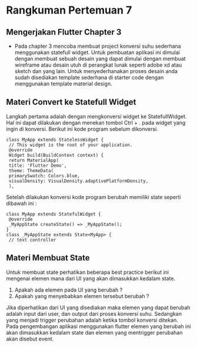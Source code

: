 # Rangkuman Pertemuan 7

## Mengerjakan Flutter Chapter 3
- Pada chapter 3 mencoba membuat project konversi suhu sederhana menggunakan statefull widget. Untuk pembuatan aplikasi ini dimulai dengan membuat 
sebuah desain yang dapat dimulai dengan membuat wireframe atau desain utuh di perangkat 
lunak seperti adobe xd atau sketch dan yang lain. Untuk menyederhanakan proses desain 
anda sudah disediakan template sederhana di starter code dengan menggunakan template 
material design.

## Materi Convert ke Statefull Widget
Langkah pertama adalah dengan mengkonversi widget ke StatefullWidget. Hal ini 
dapat dilakukan dengan menekan tombol Ctrl + . pada widget yang ingin di konversi.
Berikut ini kode program sebelum dikonversi.
```
class MyApp extends StatelessWidget {
 // This widget is the root of your application.
 @override
 Widget build(BuildContext context) {
 return MaterialApp(
 title: 'Flutter Demo',
 theme: ThemeData(
 primarySwatch: Colors.blue,
 visualDensity: VisualDensity.adaptivePlatformDensity,
 ),
 ```
Setelah dilakukan konversi kode program berubah memiliki state seperti dibawah ini : 
```
class MyApp extends StatefulWidget {
 @override
 _MyAppState createState() => _MyAppState();
}
class _MyAppState extends State<MyApp> {
 // text controller
 ```

 ## Materi Membuat State
 Untuk membuat state perhatikan beberapa best practice berikut ini mengenai elemen
mana dari UI yang akan dimasukkan kedalam state.
1. Apakah ada elemen pada UI yang berubah ?
2. Apakah yang menyebabkan elemen tersebut berubah ? 

Jika diperhatikan dari UI yang disediakan maka elemen yang dapat berubah adalah input 
dari user, dan output dari proses konversi suhu. Sedangkan yang menjadi trigger perubahan 
adalah ketika tombol konversi ditekan. Pada pengembangan aplikasi menggunakan flutter elemen yang berubah ini akan dimasukkan kedalam state dan elemen yang mentrigger 
perubahan akan disebut event.
